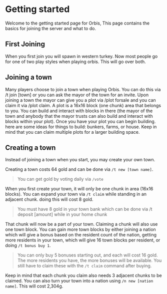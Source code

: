 # Getting started
Welcome to the getting started page for Orbis, This page contains the basics for joining the server and what to do.
## First Joining
 When you first join you will spawn in western turkey. Now most people go for one of two play styles when playing orbis. This will go over both. 
 ## Joining a town
  Many players choose to join a town when playing Orbis. You can do this via /t join [town] or you can ask the mayor of the town for an invite. Upon joining a town the mayor can give you a plot via /plot forsale and you can claim it via /plot claim. A plot is a 16x16 block (one chunk) area that belongs to you. You can build and interact with blocks in there (the mayor of the town and anybody that the mayor trusts can also build and interact with blocks within your plot). Once you have your plot you can begin building. here are some ideas for things to build: bunkers, farms, or house. Keep in mind that you can claim multiple plots for a larger building space.
 ## Creating a town
 Instead of joining a town when you start, you may create your own town. 

Creating a town costs 64 gold and can be done via `/t new [town name]`.

> You can get gold by voting daily via `/vote`

 When you first create your town, it will only be one chunk in area (16x16 blocks). You can expand your town via `/t claim` while standing in an adjacent chunk. doing this will cost 8 gold.
> You must have 8 gold in your town bank which can be done via /t deposit [amount] while in your home chunk

That chunk will now be a part of your town. Claiming a chunk will also use one town block. You can gain more town blocks by either joining a nation which will give a bonus based on the resident count of the nation, getting more residents in your town, which will give 16 town blocks per resident, or doing `/t bonus buy 1`.

> You can only buy 5 bonuses starting out, and each will cost 16 gold. The more residents you have, the more bonuses will be available. You still have to claim these with the `/t claim` command after buying.

Keep in mind that each chunk you claim also needs 3 adjacent chunks to be claimed. You can also turn your town into a nation using `/n new [nation name]`. This will cost 2,304g.